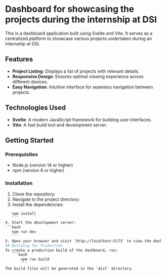 # Dashboard for  showcasing the projects during the internship at DSI
This is a dashboard application built using Svelte and Vite. It serves as a centralized platform to showcase various projects undertaken during an internship at DSI.
## Features
- **Project Listing**: Displays a list of projects with relevant details.
- **Responsive Design**: Ensures optimal viewing experience across different devices.
- **Easy Navigation**: Intuitive interface for seamless navigation between projects.
## Technologies Used
- **Svelte**: A modern JavaScript framework for building user interfaces.
- **Vite**: A fast build tool and development server.
## Getting Started
### Prerequisites
- Node.js (version 14 or higher)
- npm (version 6 or higher)
### Installation
1. Clone the repository:
2. Navigate to the project directory:
3. Install the dependencies:
 ```bash
    npm install
    ```
4. Start the development server:
 ```bash
    npm run dev
    ```
5. Open your browser and visit `http://localhost:5173` to view the dashboard.
## Building for Production
To create a production build of the dashboard, run:
    ```bash
        npm run build
        ```
The build files will be generated in the `dist` directory.
